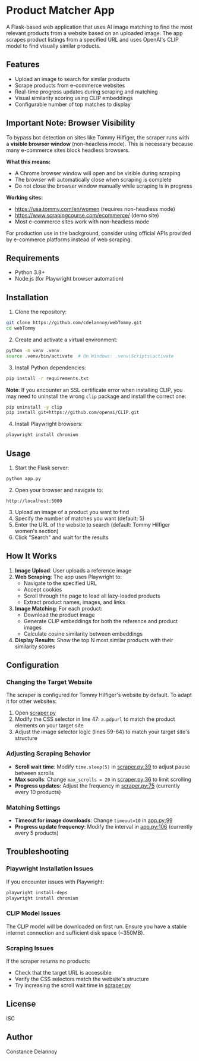 # Product Matcher App

A Flask-based web application that uses AI image matching to find the most relevant products from a website based on an uploaded image. The app scrapes product listings from a specified URL and uses OpenAI's CLIP model to find visually similar products.

## Features

- Upload an image to search for similar products
- Scrape products from e-commerce websites
- Real-time progress updates during scraping and matching
- Visual similarity scoring using CLIP embeddings
- Configurable number of top matches to display

## Important Note: Browser Visibility

To bypass bot detection on sites like Tommy Hilfiger, the scraper runs with a **visible browser window** (non-headless mode). This is necessary because many e-commerce sites block headless browsers.

**What this means:**
- A Chrome browser window will open and be visible during scraping
- The browser will automatically close when scraping is complete
- Do not close the browser window manually while scraping is in progress

**Working sites:**
- https://usa.tommy.com/en/women (requires non-headless mode)
- https://www.scrapingcourse.com/ecommerce/ (demo site)
- Most e-commerce sites work with non-headless mode

For production use in the background, consider using official APIs provided by e-commerce platforms instead of web scraping.

## Requirements

- Python 3.8+
- Node.js (for Playwright browser automation)

## Installation

1. Clone the repository:
```bash
git clone https://github.com/cdelannoy/webTommy.git
cd webTommy
```

2. Create and activate a virtual environment:
```bash
python -m venv .venv
source .venv/bin/activate  # On Windows: .venv\Scripts\activate
```

3. Install Python dependencies:
```bash
pip install -r requirements.txt
```

**Note**: If you encounter an SSL certificate error when installing CLIP, you may need to uninstall the wrong `clip` package and install the correct one:
```bash
pip uninstall -y clip
pip install git+https://github.com/openai/CLIP.git
```

4. Install Playwright browsers:
```bash
playwright install chromium
```

## Usage

1. Start the Flask server:
```bash
python app.py
```

2. Open your browser and navigate to:
```
http://localhost:5000
```

3. Upload an image of a product you want to find
4. Specify the number of matches you want (default: 5)
5. Enter the URL of the website to search (default: Tommy Hilfiger women's section)
6. Click "Search" and wait for the results

## How It Works

1. **Image Upload**: User uploads a reference image
2. **Web Scraping**: The app uses Playwright to:
   - Navigate to the specified URL
   - Accept cookies
   - Scroll through the page to load all lazy-loaded products
   - Extract product names, images, and links
3. **Image Matching**: For each product:
   - Download the product image
   - Generate CLIP embeddings for both the reference and product images
   - Calculate cosine similarity between embeddings
4. **Display Results**: Show the top N most similar products with their similarity scores

## Configuration

### Changing the Target Website

The scraper is configured for Tommy Hilfiger's website by default. To adapt it for other websites:

1. Open [scraper.py](scraper.py)
2. Modify the CSS selector in line 47: `a.pdpurl` to match the product elements on your target site
3. Adjust the image selector logic (lines 59-64) to match your target site's structure

### Adjusting Scraping Behavior

- **Scroll wait time**: Modify `time.sleep(5)` in [scraper.py:39](scraper.py#L39) to adjust pause between scrolls
- **Max scrolls**: Change `max_scrolls = 20` in [scraper.py:36](scraper.py#L36) to limit scrolling
- **Progress updates**: Adjust the frequency in [scraper.py:75](scraper.py#L75) (currently every 10 products)

### Matching Settings

- **Timeout for image downloads**: Change `timeout=10` in [app.py:99](app.py#L99)
- **Progress update frequency**: Modify the interval in [app.py:106](app.py#L106) (currently every 5 products)

## Troubleshooting

### Playwright Installation Issues

If you encounter issues with Playwright:
```bash
playwright install-deps
playwright install chromium
```

### CLIP Model Issues

The CLIP model will be downloaded on first run. Ensure you have a stable internet connection and sufficient disk space (~350MB).

### Scraping Issues

If the scraper returns no products:
- Check that the target URL is accessible
- Verify the CSS selectors match the website's structure
- Try increasing the scroll wait time in [scraper.py](scraper.py)

## License

ISC

## Author

Constance Delannoy
